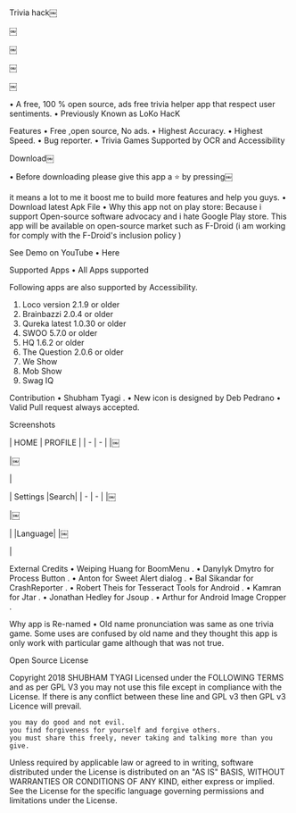 
Trivia hack￼

￼

￼

￼

￼

• A free, 100 % open source, ads free trivia helper app that respect user sentiments.
• Previously Known as LoKo HacK

Features
• Free ,open source, No ads.
• Highest Accuracy.
• Highest Speed.
• Bug reporter.
• Trivia Games Supported by OCR and Accessibility

Download￼

• Before downloading please give this app a ⭐ by pressing￼

it means a lot to me it boost me to build more features and help you guys.
• Download latest Apk File
• Why this app not on play store: Because i support Open-source software advocacy and i hate Google Play store. This app will be available on open-source market such as F-Droid (i am working for comply with the F-Droid's inclusion policy )

See Demo on YouTube
• 
Here

Supported Apps
• 
All Apps supported

Following apps are also supported by Accessibility.
1. Loco version 2.1.9 or older 
2. Brainbazzi 2.0.4 or older 
3. Qureka latest 1.0.30 or older 
4. SWOO 5.7.0 or older 
5. HQ 1.6.2 or older 
6. The Question 2.0.6 or older 
7. We Show
8. Mob Show
9. Swag IQ

Contribution
• Shubham Tyagi .
• New icon is designed by Deb Pedrano
• Valid Pull request always accepted.

Screenshots

| HOME | PROFILE | | - | - | |￼

|￼

|

| Settings |Search| | - | - | |￼

|￼

| |Language| |￼

|

External Credits
• Weiping Huang for BoomMenu .
• Danylyk Dmytro for Process Button .
• Anton for Sweet Alert dialog .
• Bal Sikandar for CrashReporter .
• Robert Theis for Tesseract Tools for Android .
• Kamran for Jtar .
• Jonathan Hedley for Jsoup .
• Arthur for Android Image Cropper .

Why app is Re-named
• Old name pronunciation was same as one trivia game. Some uses are confused by old name and they thought this app is only work with particular game although that was not true.

Open Source License

Copyright 2018 SHUBHAM TYAGI
Licensed under the FOLLOWING TERMS and as per GPL V3
you may not use this file except in compliance with the License. If there is any conflict between these line and GPL v3 then GPL v3 Licence will prevail. 

    you may do good and not evil.
    you find forgiveness for yourself and forgive others.
    you must share this freely, never taking and talking more than you give.
      
Unless required by applicable law or agreed to in writing, software
distributed under the License is distributed on an "AS IS" BASIS, 
WITHOUT WARRANTIES OR CONDITIONS OF ANY KIND, either express or implied.
See the License for the specific language governing permissions and
limitations under the License.



